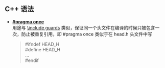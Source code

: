## C++ 语法
- [**\#pragma once**](https://en.wikipedia.org/wiki/Pragma_once) \
用途与 [\include guards](https://en.wikipedia.org/wiki/Include_guard) 类似，保证同一个头文件在编译的时候只被包含一次，防止被重复引用，即 \#pragma once 类似于在 head.h 头文件中写
    > \#ifndef HEAD_H \
    > \#define HEAD_H \
    > ... \
    > \#endif